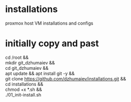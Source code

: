 # installations
proxmox host VM installations and configs

# initially copy and past
cd /root && \
mkdir git_dzhumaiev && \
cd git_dzhumaiev && \
apt update && apt install git -y && \
git clone https://github.com/dzhumaiev/installations.git && \
cd installations && \
chmod +x *.sh && \
./01_init-install.sh
